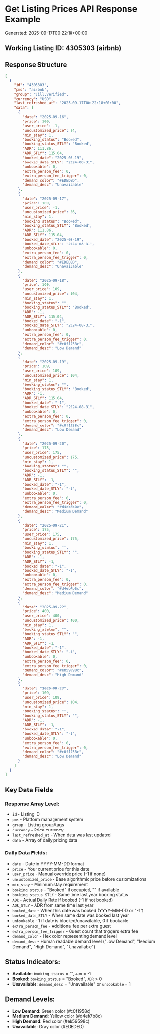 # Get Listing Prices API Response Example

Generated: 2025-09-17T00:22:18+00:00

## Working Listing ID: 4305303 (airbnb)

## Response Structure

```json
[
  {
    "id": "4305303",
    "pms": "airbnb",
    "group": "Jill,verified",
    "currency": "USD",
    "last_refreshed_at": "2025-09-17T00:22:18+00:00",
    "data": [
      {
        "date": "2025-09-16",
        "price": 109,
        "user_price": -1,
        "uncustomized_price": 94,
        "min_stay": 1,
        "booking_status": "Booked",
        "booking_status_STLY": "Booked",
        "ADR": 111.86,
        "ADR_STLY": 115.04,
        "booked_date": "2025-08-19",
        "booked_date_STLY": "2024-08-31",
        "unbookable": 0,
        "extra_person_fee": 0,
        "extra_person_fee_trigger": 0,
        "demand_color": "#EDEDED",
        "demand_desc": "Unavailable"
      },
      {
        "date": "2025-09-17",
        "price": 109,
        "user_price": -1,
        "uncustomized_price": 86,
        "min_stay": 1,
        "booking_status": "Booked",
        "booking_status_STLY": "Booked",
        "ADR": 111.86,
        "ADR_STLY": 115.04,
        "booked_date": "2025-08-19",
        "booked_date_STLY": "2024-08-31",
        "unbookable": 0,
        "extra_person_fee": 0,
        "extra_person_fee_trigger": 0,
        "demand_color": "#EDEDED",
        "demand_desc": "Unavailable"
      },
      {
        "date": "2025-09-18",
        "price": 109,
        "user_price": 109,
        "uncustomized_price": 104,
        "min_stay": 1,
        "booking_status": "",
        "booking_status_STLY": "Booked",
        "ADR": -1,
        "ADR_STLY": 115.04,
        "booked_date": "-1",
        "booked_date_STLY": "2024-08-31",
        "unbookable": 0,
        "extra_person_fee": 0,
        "extra_person_fee_trigger": 0,
        "demand_color": "#c0f1958c",
        "demand_desc": "Low Demand"
      },
      {
        "date": "2025-09-19",
        "price": 109,
        "user_price": 109,
        "uncustomized_price": 104,
        "min_stay": 1,
        "booking_status": "",
        "booking_status_STLY": "Booked",
        "ADR": -1,
        "ADR_STLY": 115.04,
        "booked_date": "-1",
        "booked_date_STLY": "2024-08-31",
        "unbookable": 0,
        "extra_person_fee": 0,
        "extra_person_fee_trigger": 0,
        "demand_color": "#c0f1958c",
        "demand_desc": "Low Demand"
      },
      {
        "date": "2025-09-20",
        "price": 175,
        "user_price": 175,
        "uncustomized_price": 175,
        "min_stay": 1,
        "booking_status": "",
        "booking_status_STLY": "",
        "ADR": -1,
        "ADR_STLY": -1,
        "booked_date": "-1",
        "booked_date_STLY": "-1",
        "unbookable": 0,
        "extra_person_fee": 0,
        "extra_person_fee_trigger": 0,
        "demand_color": "#d4eb7b8c",
        "demand_desc": "Medium Demand"
      },
      {
        "date": "2025-09-21",
        "price": 175,
        "user_price": 175,
        "uncustomized_price": 175,
        "min_stay": 1,
        "booking_status": "",
        "booking_status_STLY": "",
        "ADR": -1,
        "ADR_STLY": -1,
        "booked_date": "-1",
        "booked_date_STLY": "-1",
        "unbookable": 0,
        "extra_person_fee": 0,
        "extra_person_fee_trigger": 0,
        "demand_color": "#d4eb7b8c",
        "demand_desc": "Medium Demand"
      },
      {
        "date": "2025-09-22",
        "price": 400,
        "user_price": 400,
        "uncustomized_price": 400,
        "min_stay": 1,
        "booking_status": "",
        "booking_status_STLY": "",
        "ADR": -1,
        "ADR_STLY": -1,
        "booked_date": "-1",
        "booked_date_STLY": "-1",
        "unbookable": 0,
        "extra_person_fee": 0,
        "extra_person_fee_trigger": 0,
        "demand_color": "#eb59598c",
        "demand_desc": "High Demand"
      },
      {
        "date": "2025-09-23",
        "price": 109,
        "user_price": 109,
        "uncustomized_price": 104,
        "min_stay": 1,
        "booking_status": "",
        "booking_status_STLY": "",
        "ADR": -1,
        "ADR_STLY": -1,
        "booked_date": "-1",
        "booked_date_STLY": "-1",
        "unbookable": 0,
        "extra_person_fee": 0,
        "extra_person_fee_trigger": 0,
        "demand_color": "#c0f1958c",
        "demand_desc": "Low Demand"
      }
    ]
  }
]
```

## Key Data Fields

### Response Array Level:
- `id` - Listing ID
- `pms` - Platform management system 
- `group` - Listing group/tags
- `currency` - Price currency
- `last_refreshed_at` - When data was last updated
- `data` - Array of daily pricing data

### Daily Data Fields:
- `date` - Date in YYYY-MM-DD format
- `price` - Your current price for this date
- `user_price` - Manual override price (-1 if none)
- `uncustomized_price` - Base algorithmic price before customizations
- `min_stay` - Minimum stay requirement
- `booking_status` - "Booked" if occupied, "" if available
- `booking_status_STLY` - Same time last year booking status
- `ADR` - Actual Daily Rate if booked (-1 if not booked)
- `ADR_STLY` - ADR from same time last year
- `booked_date` - When this date was booked (YYYY-MM-DD or "-1")
- `booked_date_STLY` - When same date was booked last year
- `unbookable` - 1 if date is blocked/unavailable, 0 if bookable
- `extra_person_fee` - Additional fee per extra guest
- `extra_person_fee_trigger` - Guest count that triggers extra fee
- `demand_color` - Hex color representing demand level
- `demand_desc` - Human readable demand level ("Low Demand", "Medium Demand", "High Demand", "Unavailable")

## Status Indicators:
- **Available**: `booking_status` = "", `ADR` = -1
- **Booked**: `booking_status` = "Booked", `ADR` > 0
- **Unavailable**: `demand_desc` = "Unavailable" or `unbookable` = 1

## Demand Levels:
- **Low Demand**: Green color (#c0f1958c)
- **Medium Demand**: Yellow color (#d4eb7b8c) 
- **High Demand**: Red color (#eb59598c)
- **Unavailable**: Gray color (#EDEDED)